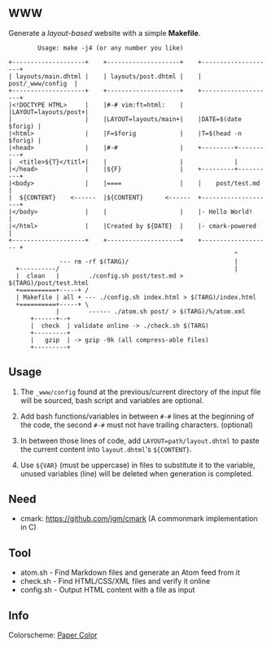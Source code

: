 WWW
---
Generate a *layout-based* website with a simple **Makefile**.


            Usage: make -j4 (or any number you like)

    +--------------------+    +--------------------+    +--------------------+
    | layouts/main.dhtml |    | layouts/post.dhtml |    |  post/_www/config  |
    +--------------------+    +--------------------+    +--------------------+
    |<!DOCTYPE HTML>     |    |#-# vim:ft=html:    |    |LAYOUT=layouts/post+|
    |                    |    |LAYOUT=layouts/main+|    |DATE=$(date $forig) |
    |<html>              |    |F=$forig            |    |T=$(head -n $forig) |
    |<head>              |    |#-#                 |    +---------+----------+
    |  <title>${T}</titl+|    |                    |              |
    |</head>             |    |${F}                |    +---------+----------+
    |<body>              |    |====                |    |    post/test.md    |
    |  ${CONTENT}    <------  |${CONTENT}      <------  +--------------------+
    |</body>             |    |                    |    |- Hello World!      |
    |</html>             |    |Created by ${DATE}  |    |- cmark-powered     |
    +--------------------+    +--------------------+    +------------------- +
                                                                  ^
                  --- rm -rf $(TARG)/                             |
      +----------/                                                |
      |  clean   |        ./config.sh post/test.md > $(TARG)/post/test.html
      +==========+-----+ /
      | Makefile | all + --- ./config.sh index.html > $(TARG)/index.html
      +==========+-----+ \
                 |        ------ ./atom.sh post/ > $(TARG)/%/atom.xml
          +------+--+
          |  check  | validate online -> ./check.sh $(TARG)
          +---------+
          |   gzip  | -> gzip -9k (all compress-able files)
          +---------+

Usage
-----

1. The `_www/config` found at the previous/current directory of the input file
   will be sourced, bash script and variables are optional.

2. Add bash functions/variables in between `#-#` lines at the beginning of the
   code, the second `#-#` must not have trailing characters. (optional)

3. In between those lines of code, add `LAYOUT=path/layout.dhtml` to paste the
   current content into `layout.dhtml`'s `${CONTENT}`.

4. Use `${VAR}` (must be uppercase) in files to substitute it to the variable,
   unused variables (line) will be deleted when generation is completed.

Need
----
* cmark: https://github.com/jgm/cmark (A commonmark implementation in C)

Tool
----
- atom.sh - Find Markdown files and generate an Atom feed from it
- check.sh - Find HTML/CSS/XML files and verify it online
- config.sh - Output HTML content with a file as input

Info
----
Colorscheme: [Paper Color](https://github.com/NLKNguyen/papercolor-theme)
